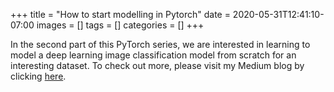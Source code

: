 +++
title = "How to start modelling in Pytorch"
date = 2020-05-31T12:41:10-07:00
images = []
tags = []
categories = []
+++

In the second part of this PyTorch series, we are interested in learning to model a deep learning image classification model from scratch for an interesting dataset. To check out more, please visit my Medium blog by clicking [here](https://medium.com/@connect.krithi/how-do-start-modelling-in-pytorch-361847ae1ff9).